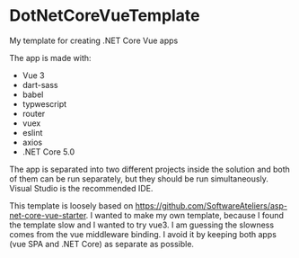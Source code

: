 # DotNetCoreVueTemplate
My template for creating .NET Core Vue apps

The app is made with:
 - Vue 3
 - dart-sass
 - babel
 - typwescript
 - router
 - vuex
 - eslint
 - axios
 - .NET Core 5.0

The app is separated into two different projects inside the solution and both of them can be run separately, but they should be run simultaneously. Visual Studio is the recommended IDE.

This template is loosely based on https://github.com/SoftwareAteliers/asp-net-core-vue-starter. I wanted to make my own template, because I found the template slow and I wanted to try vue3. I am guessing the slowness comes  from the vue middleware binding. I avoid it by keeping both apps (vue SPA and .NET Core) as separate as possible.
